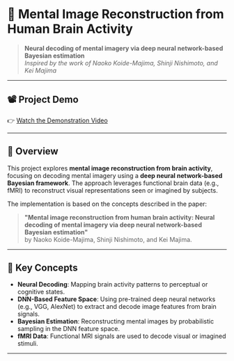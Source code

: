 # 🧠 Mental Image Reconstruction from Human Brain Activity

> **Neural decoding of mental imagery via deep neural network-based Bayesian estimation**  
> *Inspired by the work of Naoko Koide-Majima, Shinji Nishimoto, and Kei Majima*

---

## 📽️ Project Demo

👉 [Watch the Demonstration Video](https://drive.google.com/file/d/1Yz_6ruGC4vF8-rR70jLUDDt50ksGgLq6/view?usp=sharing)

---

## 🧩 Overview

This project explores **mental image reconstruction from brain activity**, focusing on decoding mental imagery using a **deep neural network-based Bayesian framework**. The approach leverages functional brain data (e.g., fMRI) to reconstruct visual representations seen or imagined by subjects.

The implementation is based on the concepts described in the paper:

> **"Mental image reconstruction from human brain activity: Neural decoding of mental imagery via deep neural network-based Bayesian estimation"**  
> by Naoko Koide-Majima, Shinji Nishimoto, and Kei Majima.

---

## 🔬 Key Concepts

- **Neural Decoding**: Mapping brain activity patterns to perceptual or cognitive states.
- **DNN-Based Feature Space**: Using pre-trained deep neural networks (e.g., VGG, AlexNet) to extract and decode image features from brain signals.
- **Bayesian Estimation**: Reconstructing mental images by probabilistic sampling in the DNN feature space.
- **fMRI Data**: Functional MRI signals are used to decode visual or imagined stimuli.

---

